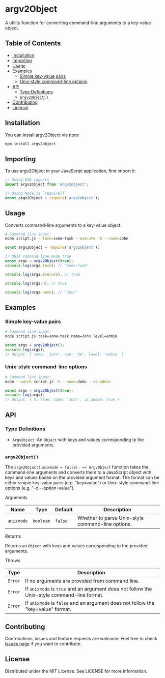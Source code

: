 # argv2Object

A utility function for converting command-line arguments to a key-value object.

## Table of Contents

- [Installation](#installation)
- [Importing](#importing)
- [Usage](#usage)
- [Examples](#examples)
  - [Simple key-value pairs](#simple-key-value-pairs)
  - [Unix-style command-line options](#unix-style-command-line-options)
- [API](#api)
  - [Type Definitions](#type-definitions)
  - [`argv2Object()`](#argv2object-1)
- [Contributing](#contributing)
- [License](#license)

## Installation

You can install argv2Object via [npm](https://www.npmjs.com/package/argv2Object):

```sh
npm install argv2object
```

## Importing

To use argv2Object in your JavaScript application, first import it:

```js
// Using ES6 imports
import argv2Object from 'argv2object';

// Using Node.js `require()`
const argv2Object = require('argv2object');
```

## Usage

Converts command-line arguments to a key-value object.

```sh
# Command line input:
node script.js --task=some-task --execute -h --name=John

```

```js
const argv2Object = require('argv2object');

// UNIX command line mode true
const args = argv2Object(true);
console.log(args.task); // "some-task"

console.log(args.execute); // true

console.log(args.h); // true

console.log(args.name); // "John"

```

## Examples

### Simple key-value pairs

```sh
# Command line input:
node script.js task=some-task name=John level=admin

```

```js
const args = argv2Object();
console.log(args);
// Output: { name: 'John', age: '30', level: 'admin' }
```

### Unix-style command-line options

```sh
# Command line input:
node --watch script.js -h --name=John --is-admin

```

```js
const args = argv2Object(true);
console.log(args);
// Output: { h: true, name: 'John', is_admin: true }
```

## API

### Type Definitions

- `ArgvObject`: An `Object` with keys and values corresponding to the provided arguments.

### `argv2Object()`

The `argv2Object(unixmode = false): => ArgvObject` function takes the command-line arguments and converts them to a JavaScript object with keys and values based on the provided argument format. The format can be either simple key-value pairs (e.g. "key=value") or Unix-style command-line options (e.g. "-o --option=value").

Arguments

| Name       | Type      | Default | Description                                       |
|------------|-----------|---------|---------------------------------------------------|
| `unixmode` | `boolean` | `false` | Whether to parse Unix-style command-line options. |

Returns

Returns an `Object` with keys and values corresponding to the provided arguments.

Throws

| Type    | Description                                                                                 |
|---------|---------------------------------------------------------------------------------------------|
| `Error` | If no arguments are provided from command line.                                             |
| `Error` | If `unixmode` is `true` and an argument does not follow the Unix-style command-line format. |
| `Error` | If `unixmode` is `false` and an argument does not follow the "key=value" format.            |

## Contributing

Contributions, issues and feature requests are welcome. Feel free to check [issues page](https://github.com/vgbr-dev/argv2object/issues) if you want to contribute.

## License

Distributed under the MIT License. See LICENSE for more information.
